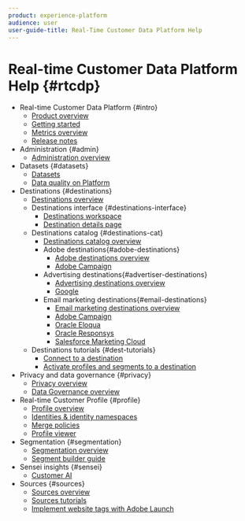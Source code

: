 ```yaml
---
product: experience-platform
audience: user
user-guide-title: Real-Time Customer Data Platform Help
---
```


# Real-time Customer Data Platform Help {#rtcdp}

* Real-time Customer Data Platform {#intro}
  * [Product overview](overview.md)
  * [Getting started](get-started.md)
  * [Metrics overview](home-page-dashboards.md)
  * [Release notes](https://www.adobe.io/apis/experienceplatform/home/services/release-notes.html#!end-user/markdown/release-notes/release-notes.md)
* Administration {#admin}
  * [Administration overview](administration/admin-overview.md)
* Datasets {#datasets}
  * [Datasets](datasets/dataset.md)
  * [Data quality on Platform](datasets/filename.md)  
* Destinations {#destinations}
  * [Destinations overview](destinations/destinations-overview.md)
  * Destinations interface  {#destinations-interface}
    * [Destinations workspace](destinations/destinations-workspace.md)
    * [Destination details page](destinations/destination-details-page.md) 
  * Destinations catalog  {#destinations-cat}
      * [Destinations catalog overview](destinations/destinations-catalog.md)
      * Adobe destinations{#adobe-destinations}
        * [Adobe destinations overview](destinations/adobe-destinations.md)
        * [Adobe Campaign](destinations/adobe-campaign-destination.md)
      * Advertising destinations{#advertiser-destinations}
        * [Advertising destinations overview](destinations/advertising-destinations.md)
        * [Google](destinations/google-destination.md)
      * Email marketing destinations{#email-destinations}
        * [Email marketing destinations overview](destinations/email-marketing-destinations.md)
        * [Adobe Campaign](destinations/adobe-campaign-destination.md)
        * [Oracle Eloqua](destinations/oracle-eloqua-destination.md)
        * [Oracle Responsys](destinations/oracle-responsys-destination.md)
        * [Salesforce Marketing Cloud](destinations/salesforce-marketing-cloud-destination.md)
  * Destinations tutorials {#dest-tutorials}
      * [Connect to a destination](/help/rtcdp/destinations/connect-destination.md)
      * [Activate profiles and segments to a destination](destinations/activate-destinations.md) 
* Privacy and data governance {#privacy}
  * [Privacy overview](privacy/privacy-overview.md)
  * [Data Governance overview](privacy/data-governance-overview.md)
* Real-time Customer Profile {#profile}
  * [Profile overview](profile/profile-overview.md)
  * [Identities & identity namespaces](profile/identities-overview.md)
  * [Merge policies](profile/merge-policies.md)
  * [Profile viewer](profile/profile-viewer.md)
* Segmentation {#segmentation}
  * [Segmentation overview](segmentation/segmentation-overview.md)
  * [Segment builder guide](segmentation/segment-builder-guide.md)
* Sensei insights {#sensei}
  * [Customer AI](sensei-insights/customer-ai.md)
* Sources {#sources}
  * [Sources overview](sources/sources-overview.md)
  * [Sources tutorials](sources/sources-tutorials.md)
  * [Implement website tags with Adobe Launch](sources/launch.md)
